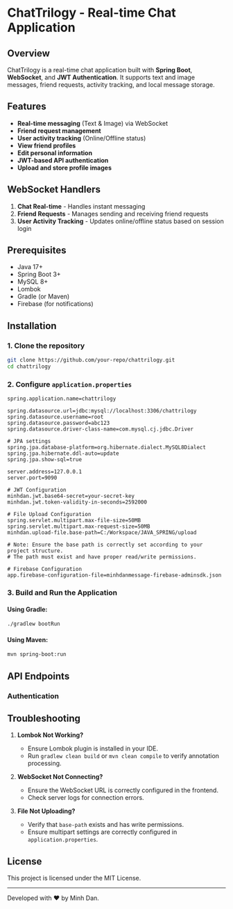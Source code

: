 # ChatTrilogy - Real-time Chat Application

## Overview
ChatTrilogy is a real-time chat application built with **Spring Boot**, **WebSocket**, and **JWT Authentication**. It supports text and image messages, friend requests, activity tracking, and local message storage.

## Features
- **Real-time messaging** (Text & Image) via WebSocket
- **Friend request management**
- **User activity tracking** (Online/Offline status)
- **View friend profiles**
- **Edit personal information**
- **JWT-based API authentication**
- **Upload and store profile images**

## WebSocket Handlers
1. **Chat Real-time** - Handles instant messaging
2. **Friend Requests** - Manages sending and receiving friend requests
3. **User Activity Tracking** - Updates online/offline status based on session login

## Prerequisites
- Java 17+
- Spring Boot 3+
- MySQL 8+
- Lombok
- Gradle (or Maven)
- Firebase (for notifications)

## Installation
### 1. Clone the repository
```sh
git clone https://github.com/your-repo/chattrilogy.git
cd chattrilogy
```

### 2. Configure `application.properties`
```properties
spring.application.name=chattrilogy

spring.datasource.url=jdbc:mysql://localhost:3306/chattrilogy
spring.datasource.username=root
spring.datasource.password=abc123
spring.datasource.driver-class-name=com.mysql.cj.jdbc.Driver

# JPA settings
spring.jpa.database-platform=org.hibernate.dialect.MySQL8Dialect
spring.jpa.hibernate.ddl-auto=update
spring.jpa.show-sql=true

server.address=127.0.0.1
server.port=9090

# JWT Configuration
minhdan.jwt.base64-secret=your-secret-key
minhdan.jwt.token-validity-in-seconds=2592000

# File Upload Configuration
spring.servlet.multipart.max-file-size=50MB
spring.servlet.multipart.max-request-size=50MB
minhdan.upload-file.base-path=C:/Workspace/JAVA_SPRING/upload

# Note: Ensure the base path is correctly set according to your project structure.
# The path must exist and have proper read/write permissions.

# Firebase Configuration
app.firebase-configuration-file=minhdanmessage-firebase-adminsdk.json
```

### 3. Build and Run the Application
#### Using Gradle:
```sh
./gradlew bootRun
```
#### Using Maven:
```sh
mvn spring-boot:run
```

## API Endpoints
### Authentication

## Troubleshooting
1. **Lombok Not Working?**
   - Ensure Lombok plugin is installed in your IDE.
   - Run `gradlew clean build` or `mvn clean compile` to verify annotation processing.

2. **WebSocket Not Connecting?**
   - Ensure the WebSocket URL is correctly configured in the frontend.
   - Check server logs for connection errors.

3. **File Not Uploading?**
   - Verify that `base-path` exists and has write permissions.
   - Ensure multipart settings are correctly configured in `application.properties`.

## License
This project is licensed under the MIT License.

---
Developed with ❤️ by Minh Dan.
